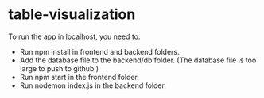 # table-visualization

To run the app in localhost, you need to:
- Run npm install in frontend and backend folders.
- Add the database file to the backend/db folder. (The database file is too large to push to github.)
- Run npm start in the frontend folder.
- Run nodemon index.js in the backend folder.
